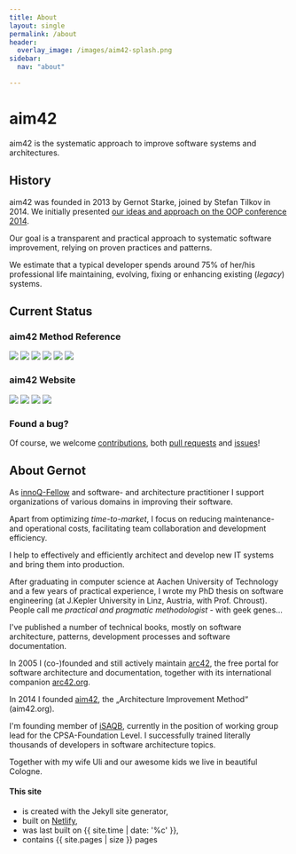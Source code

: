 ```yaml
---
title: About
layout: single
permalink: /about
header:
  overlay_image: /images/aim42-splash.png
sidebar:
  nav: "about"

---
```


# aim42

aim42 is the systematic approach to improve software systems and architectures.

## History
aim42 was founded in 2013 by Gernot Starke, joined by Stefan Tilkov in 2014.
We initially presented [our ideas and approach on the OOP conference 2014](https://www.oop-konferenz.de/konferenzen/oop2014/konferenz/konferenzprogramm/conference-detail/warum-und-wie-von-software-evolution.html).

Our goal is a transparent and practical approach to systematic software improvement,
relying on proven practices and patterns.

We estimate that a typical developer spends around 75% of her/his professional
life maintaining, evolving, fixing or enhancing existing (_legacy_) systems.




## Current Status

### aim42 Method Reference
[![](https://img.shields.io/travis/aim42/aim42/master.svg)](https://travis-ci.org/aim42/aim42)
[![](https://img.shields.io/github/issues/aim42/aim42.svg)](https://github.com/aim42/aim42/issues)
[![](https://img.shields.io/github/issues-closed-raw/aim42/aim42.svg)](https://github.com/aim42/aim42/issues)
[![](https://img.shields.io/github/stars/aim42/aim42.svg)](https://github.com/aim42/aim42/stargazers)
[![](https://img.shields.io/github/contributors/aim42/aim42.svg)](https://github.com/aim42/aim42/graphs/contributors)
[![](https://img.shields.io/twitter/follow/arc_improve42.svg?style=social&label=Followers)](https://twitter.com/arc_improve42)

### aim42 Website
[![](https://img.shields.io/github/issues/aim42/aim42.org-site.svg)](https://github.com/aim42/aim42.org-site/issues)
[![](https://img.shields.io/github/issues-closed-raw/aim42/aim42.org-site.svg)](https://github.com/aim42/aim42.org-site/issues)
[![](https://img.shields.io/github/stars/aim42/aim42.org-site.svg)](https://github.com/aim42/aim42.org-site/stargazers)
[![](https://img.shields.io/github/contributors/aim42/aim42.org-site.svg)](https://github.com/aim42/aim42.org-site/graphs/contributors)

### Found a bug?

Of course, we welcome [contributions](/contribute), both [pull requests](https://github.com/aim42/aim42/pulls)
and [issues](https://github.com/aim42/aim42/issues)!


## About Gernot

As [innoQ-Fellow](https://innoq.com) and software- and architecture practitioner
I support organizations of various domains in improving their software.

Apart from optimizing _time-to-market_, I focus on reducing maintenance- and operational costs,
facilitating team collaboration and development efficiency.

I help to effectively and efficiently architect and develop new IT systems
and bring them into production.

After graduating in computer science at Aachen University of Technology and a few years
of practical experience, I wrote my PhD thesis on software engineering (at J.Kepler
  University in Linz, Austria, with Prof. Chroust). People call me _practical and pragmatic methodologist_ - with geek genes...

I've published a number of technical books, mostly on software architecture,
patterns, development processes and software documentation.

In 2005 I (co-)founded and still actively maintain [arc42](https://arc42.de),
the free portal for software architecture and documentation, together with its
international companion [arc42.org](https://arc42.org).

In 2014 I founded [aim42](https://aim42.org), the „Architecture Improvement Method“
(aim42.org).

I'm founding member of [iSAQB](https://isaqb.org), currently in the position of working
group lead for the CPSA-Foundation Level. I successfully trained literally thousands
of developers in software architecture topics.

Together with my wife Uli and our awesome kids we live in beautiful Cologne.


#### This site

* is created with the Jekyll site generator,
* built on [Netlify](https://www.netlify.com/),
* was last built on {{ site.time | date: '%c' }},
* contains {{ site.pages | size }} pages
